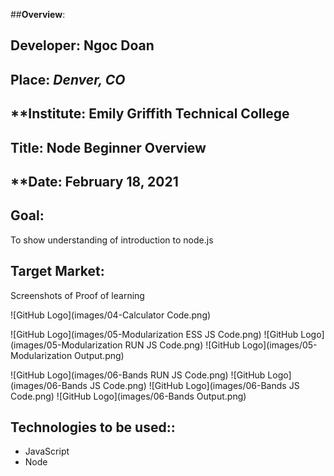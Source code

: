 ##**Overview**:
<br>


## **Developer**: Ngoc Doan
## **Place:** *Denver, CO*
## **Institute: Emily Griffith Technical College
## **Title**: Node Beginner Overview  
## **Date: February 18, 2021

## **Goal**:
To show understanding of introduction to node.js 

## **Target Market**: 
Screenshots of Proof of learning


![GitHub Logo](images/04-Calculator Code.png)


![GitHub Logo](images/05-Modularization ESS JS Code.png)
![GitHub Logo](images/05-Modularization RUN JS Code.png)
![GitHub Logo](images/05-Modularization Output.png) 

![GitHub Logo](images/06-Bands RUN JS Code.png) 
![GitHub Logo](images/06-Bands JS Code.png)
![GitHub Logo](images/06-Bands JS Code.png)
![GitHub Logo](images/06-Bands Output.png)




## **Technologies to be used:**:
* JavaScript
* Node


